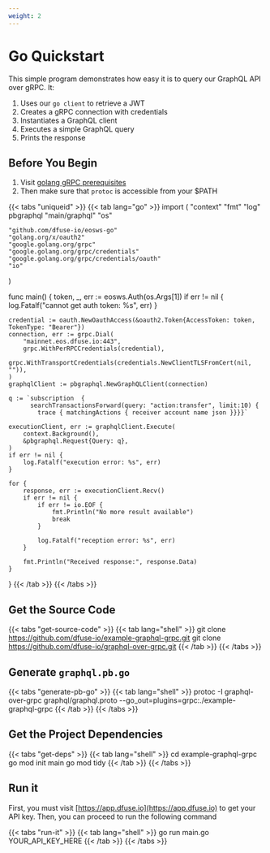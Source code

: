 ```yaml
---
weight: 2
---
```


# Go Quickstart

This simple program demonstrates how easy it is to query our GraphQL API over gRPC. It:

1. Uses our `go client` to retrieve a JWT
1. Creates a gRPC connection with credentials
1. Instantiates a GraphQL client
1. Executes a simple GraphQL query
1. Prints the response

## Before You Begin

1. Visit [golang gRPC prerequisites](https://grpc.io/docs/quickstart/go.html#prerequisites)
1. Then make sure that `protoc` is accessible from your $PATH

{{< tabs "uniqueid" >}}
{{< tab lang="go" >}}
import (
	"context"
	"fmt"
	"log"
	pbgraphql "main/graphql"
	"os"

	"github.com/dfuse-io/eosws-go"
	"golang.org/x/oauth2"
	"google.golang.org/grpc"
	"google.golang.org/grpc/credentials"
	"google.golang.org/grpc/credentials/oauth"
	"io"
)

func main() {
	token, _, err := eosws.Auth(os.Args[1])
	if err != nil {
		log.Fatalf("cannot get auth token: %s", err)
	}

	credential := oauth.NewOauthAccess(&oauth2.Token{AccessToken: token, TokenType: "Bearer"})
	connection, err := grpc.Dial(
		"mainnet.eos.dfuse.io:443",
		grpc.WithPerRPCCredentials(credential),
		grpc.WithTransportCredentials(credentials.NewClientTLSFromCert(nil, "")),
	)
	graphqlClient := pbgraphql.NewGraphQLClient(connection)

	q := `subscription  {
		  searchTransactionsForward(query: "action:transfer", limit:10) {
			trace { matchingActions { receiver account name json }}}}`

	executionClient, err := graphqlClient.Execute(
		context.Background(),
		&pbgraphql.Request{Query: q},
	)
	if err != nil {
		log.Fatalf("execution error: %s", err)
	}

	for {
		response, err := executionClient.Recv()
		if err != nil {
			if err != io.EOF {
				fmt.Println("No more result available")
				break
			}

			log.Fatalf("reception error: %s", err)
		}

		fmt.Println("Received response:", response.Data)
	}
}
{{< /tab >}}
{{< /tabs >}}

## Get the Source Code

{{< tabs "get-source-code" >}}
{{< tab lang="shell" >}}
git clone https://github.com/dfuse-io/example-graphql-grpc.git
git clone https://github.com/dfuse-io/graphql-over-grpc.git
{{< /tab >}}
{{< /tabs >}}

## Generate `graphql.pb.go`

{{< tabs "generate-pb-go" >}}
{{< tab lang="shell" >}}
protoc -I graphql-over-grpc graphql/graphql.proto --go_out=plugins=grpc:./example-graphql-grpc
{{< /tab >}}
{{< /tabs >}}

## Get the Project Dependencies

{{< tabs "get-deps" >}}
{{< tab lang="shell" >}}
cd example-graphql-grpc
go mod init main
go mod tidy
{{< /tab >}}
{{< /tabs >}}

## Run it

First, you must visit [https://app.dfuse.io](https://app.dfuse.io) to get your API key. Then, you can proceed to run the following command

{{< tabs "run-it" >}}
{{< tab lang="shell" >}}
go run main.go YOUR_API_KEY_HERE
{{< /tab >}}
{{< /tabs >}}

<!-- Hiding these links for now, because they are all specific to EOSIO -->
<!-- ## Useful Links

- Docs: [dfuse Search query language](#dfuse-query-language)
- On mainnet: [GraphiQL](https://mainnet.eos.dfuse.io/graphiql/) A graphic graphql editor and API documentation browser.
- GitHub: [Push Notification Example](https://github.com/dfuse-io/example-push-notifications) A fully functional example sending push notifications base on a graphql query results.
- GitHub: [Protobuf service definition](https://github.com/dfuse-io/graphql-over-grpc/blob/master/graphql/graphql.proto) for GraphQL -->
